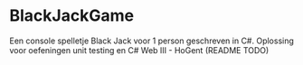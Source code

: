 # BlackJackGame
Een console spelletje Black Jack voor 1 person geschreven in C#. Oplossing voor oefeningen unit testing en C# Web III - HoGent
(README TODO)
